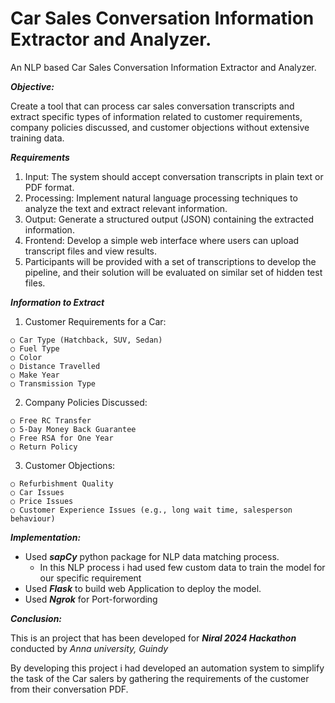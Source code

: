 # **Car Sales Conversation Information Extractor and Analyzer.**
An NLP based Car Sales Conversation Information Extractor and Analyzer.

***Objective:***

  Create a tool that can process car sales conversation transcripts and extract specific types of
  information related to customer requirements, company policies discussed, and customer
  objections without extensive training data.

***Requirements***

  1. Input: The system should accept conversation transcripts in plain text or PDF format.
  2. Processing: Implement natural language processing techniques to analyze the text and extract relevant information.
  3. Output: Generate a structured output (JSON) containing the extracted information.
  4. Frontend: Develop a simple web interface where users can upload transcript files and view results.
  5. Participants will be provided with a set of transcriptions to develop the pipeline, and their solution will be evaluated on similar set of hidden test files.

***Information to Extract***
  
  1. Customer Requirements for a Car:
     
    ○ Car Type (Hatchback, SUV, Sedan)
    ○ Fuel Type
    ○ Color
    ○ Distance Travelled
    ○ Make Year
    ○ Transmission Type
  
  2. Company Policies Discussed:
   
    ○ Free RC Transfer
    ○ 5-Day Money Back Guarantee
    ○ Free RSA for One Year
    ○ Return Policy
  
  3. Customer Objections:
   
    ○ Refurbishment Quality
    ○ Car Issues
    ○ Price Issues
    ○ Customer Experience Issues (e.g., long wait time, salesperson behaviour)

***Implementation:***

  * Used ***sapCy*** python package for NLP data matching process.
    *   In this NLP process i had used few custom data to train the model for our specific requirement 
  * Used ***Flask*** to build web Application to deploy the model.
  * Used ***Ngrok*** for Port-forwording
  
***Conclusion:***

This is an project that has been developed for ***Niral 2024 Hackathon*** conducted by *Anna university, Guindy* 

By developing this project i had developed an automation system to simplify the task  of the Car salers by gathering the requirements of the customer from their conversation PDF.

